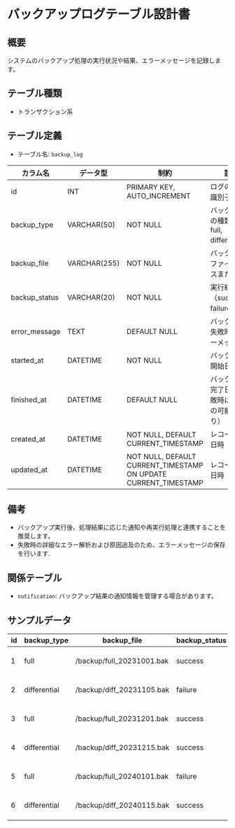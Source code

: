 # バックアップログテーブル設計書

## 概要
システムのバックアップ処理の実行状況や結果、エラーメッセージを記録します。

## テーブル種類
- トランザクション系

## テーブル定義
- テーブル名: `backup_log`

| カラム名       | データ型      | 制約                                      | 説明                                      |
|----------------|---------------|-------------------------------------------|-------------------------------------------|
| id             | INT           | PRIMARY KEY, AUTO_INCREMENT               | ログの一意な識別子                          |
| backup_type    | VARCHAR(50)   | NOT NULL                                  | バックアップの種類（例: full, differential） |
| backup_file    | VARCHAR(255)  | NOT NULL                                  | バックアップファイルのパスまたは名称          |
| backup_status  | VARCHAR(20)   | NOT NULL                                  | 実行結果（success, failure）               |
| error_message  | TEXT          | DEFAULT NULL                              | バックアップ失敗時のエラーメッセージ           |
| started_at     | DATETIME      | NOT NULL                                  | バックアップ開始日時                         |
| finished_at    | DATETIME      | DEFAULT NULL                              | バックアップ完了日時（失敗時はNULLの可能性あり）   |
| created_at     | DATETIME      | NOT NULL, DEFAULT CURRENT_TIMESTAMP       | レコード作成日時                           |
| updated_at     | DATETIME      | NOT NULL, DEFAULT CURRENT_TIMESTAMP ON UPDATE CURRENT_TIMESTAMP | レコード更新日時               |

## 備考
- バックアップ実行後、処理結果に応じた通知や再実行処理と連携することを推奨します。
- 失敗時の詳細なエラー解析および原因追及のため、エラーメッセージの保存を行います.

## 関係テーブル
- `notification`: バックアップ結果の通知情報を管理する場合があります。

## サンプルデータ

| id | backup_type   | backup_file               | backup_status | error_message | started_at           | finished_at          | created_at           | updated_at           |
|----|---------------|---------------------------|---------------|---------------|----------------------|----------------------|----------------------|----------------------|
| 1  | full          | /backup/full_20231001.bak | success       | NULL          | 2023-10-01 00:00:00  | 2023-10-01 01:00:00  | 2023-10-01 00:00:00  | 2023-10-01 00:00:00  |
| 2  | differential  | /backup/diff_20231105.bak | failure       | "接続エラー"  | 2023-11-05 00:00:00  | NULL                 | 2023-11-05 00:00:00  | 2023-11-05 00:00:00  |
| 3  | full          | /backup/full_20231201.bak | success       | NULL          | 2023-12-01 00:00:00  | 2023-12-01 01:00:00  | 2023-12-01 00:00:00  | 2023-12-01 00:00:00  |
| 4  | differential  | /backup/diff_20231215.bak | success       | NULL          | 2023-12-15 00:00:00  | 2023-12-15 01:00:00  | 2023-12-15 00:00:00  | 2023-12-15 00:00:00  |
| 5  | full          | /backup/full_20240101.bak | failure       | "ディスク容量不足" | 2024-01-01 00:00:00  | NULL                 | 2024-01-01 00:00:00  | 2024-01-01 00:00:00  |
| 6  | differential  | /backup/diff_20240115.bak | success       | NULL          | 2024-01-15 00:00:00  | 2024-01-15 01:00:00  | 2024-01-15 00:00:00  | 2024-01-15 00:00:00  |
